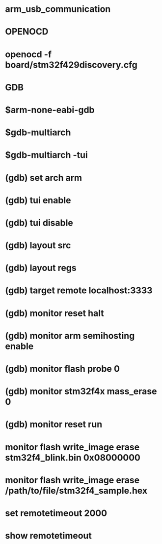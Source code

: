 # arm_usb_communication
#
# OPENOCD
# openocd -f board/stm32f429discovery.cfg
#
# GDB
# $arm-none-eabi-gdb
# $gdb-multiarch 
# $gdb-multiarch -tui
# 
# (gdb) set arch arm
# (gdb) tui enable
# (gdb) tui disable
# (gdb) layout src
# (gdb) layout regs
#
# (gdb) target remote localhost:3333
# (gdb) monitor reset halt
# (gdb) monitor arm semihosting enable
#
# (gdb) monitor flash probe 0
# (gdb) monitor stm32f4x mass_erase 0
#
# (gdb) monitor reset run
#
# monitor flash write_image erase stm32f4_blink.bin 0x08000000
# monitor flash write_image erase /path/to/file/stm32f4_sample.hex
#
# set remotetimeout 2000
# show remotetimeout
